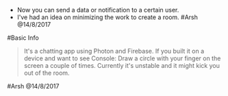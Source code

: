 - Now you can send a data or notification to a certain user. 
- I've had an idea on minimizing the work to create a room. #Arsh @14/8/2017

#Basic Info
> It's a chatting app using Photon and Firebase.
> If you built it on a device and want to see Console: Draw a circle with your finger on the screen a couple of times.
> Currently it's unstable and it might kick you out of the room.

#Arsh @14/8/2017
